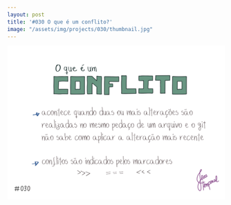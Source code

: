 ```yaml
---
layout: post
title: '#030 O que é um conflito?'
image: "/assets/img/projects/030/thumbnail.jpg"
---
```


<img  alt="Um conflito acontece se uma ou mais alterações são feitas na mesma linha de um arquivo e o git não sabe qual aplicar" src="/assets/img/projects/030/full.jpg">